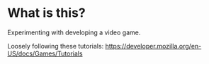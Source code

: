 # What is this?

Experimenting with developing a video game.

Loosely following these tutorials: https://developer.mozilla.org/en-US/docs/Games/Tutorials